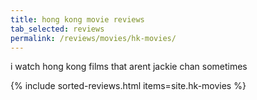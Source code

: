 ```yaml
---
title: hong kong movie reviews
tab_selected: reviews
permalink: /reviews/movies/hk-movies/
---
```

i watch hong kong films that arent jackie chan sometimes

{% include sorted-reviews.html items=site.hk-movies %}
